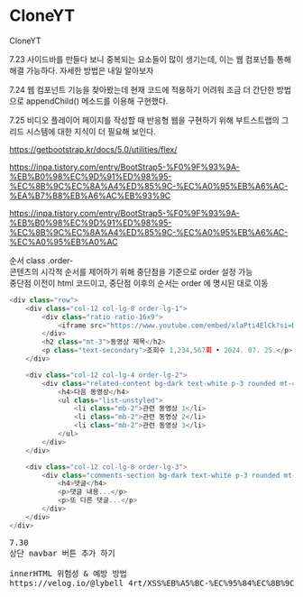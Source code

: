 # CloneYT
CloneYT

7.23
사이드바를 만들다 보니 중복되는 요소들이 많이 생기는데, 이는 웹 컴포넌틀 통해 해결 가능하다.
자세한 방법은 내일 알아보자

7.24
웹 컴포넌트 기능을 찾아봤는데 현재 코드에 적용하기 어려워 조금 더 간단한 방법으로 appendChild() 메소드를 이용해 구현했다.

7.25
비디오 플레이어 페이지를 작성할 때 반응형 웹을 구현하기 위해 부트스트랩의 그리드 시스템에 대한 지식이 더 필요해 보인다.<br>

https://getbootstrap.kr/docs/5.0/utilities/flex/

https://inpa.tistory.com/entry/BootStrap5-%F0%9F%93%9A-%EB%B0%98%EC%9D%91%ED%98%95-%EC%8B%9C%EC%8A%A4%ED%85%9C-%EC%A0%95%EB%A6%AC-%EA%B7%B8%EB%A6%AC%EB%93%9C

https://inpa.tistory.com/entry/BootStrap5-%F0%9F%93%9A-%EB%B0%98%EC%9D%91%ED%98%95-%EC%8B%9C%EC%8A%A4%ED%85%9C-%EC%A0%95%EB%A6%AC-%EC%A0%95%EB%A0%AC

순서 class .order- <br>
콘텐츠의 시각적 순서를 제어하기 위해 중단점을 기준으로 order 설정 가능<br>
중단점 이전이 html 코드이고, 중단점 이후의 순서는 order 에 명시된 대로 이동
```js
<div class="row">
    <div class="col-12 col-lg-8 order-lg-1">
        <div class="ratio ratio-16x9">
            <iframe src="https://www.youtube.com/embed/xlaPti4ElCk?si=Du5ogA2FbwpEwj3_" title="YouTube video player" frameborder="0" allow="accelerometer; autoplay; clipboard-write; encrypted-media; gyroscope; picture-in-picture; web-share" referrerpolicy="strict-origin-when-cross-origin" allowfullscreen></iframe>
        </div>
        <h2 class="mt-3">동영상 제목</h2>
        <p class="text-secondary">조회수 1,234,567회 • 2024. 07. 25.</p>
    </div>

    <div class="col-12 col-lg-4 order-lg-2">
        <div class="related-content bg-dark text-white p-3 rounded mt-4 mt-lg-0">
            <h4>다음 동영상</h4>
            <ul class="list-unstyled">
                <li class="mb-2">관련 동영상 1</li>
                <li class="mb-2">관련 동영상 2</li>
                <li class="mb-2">관련 동영상 3</li>
            </ul>
        </div>
    </div>

    <div class="col-12 col-lg-8 order-lg-3">
        <div class="comments-section bg-dark text-white p-3 rounded mt-4">
            <h4>댓글</h4>
            <p>댓글 내용...</p>
            <p>또 다른 댓글...</p>
        </div>
    </div>
</div>
```

<pre>
7.30
상단 navbar 버튼 추가 하기

innerHTML 위험성 & 예방 방법
https://velog.io/@lybell_4rt/XSS%EB%A5%BC-%EC%95%84%EC%8B%9C%EB%82%98%EC%9A%94feat.-innerHTML%EC%9D%98-%EC%9C%84%ED%97%98%EC%84%B1 
</pre>